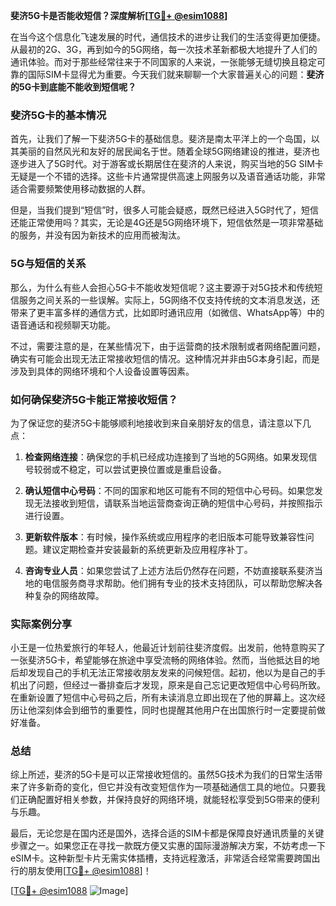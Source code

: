 **斐济5G卡是否能收短信？深度解析[[TG💪+ @esim1088](https://t.me/s/esim1088)]**

在当今这个信息化飞速发展的时代，通信技术的进步让我们的生活变得更加便捷。从最初的2G、3G，再到如今的5G网络，每一次技术革新都极大地提升了人们的通讯体验。而对于那些经常往来于不同国家的人来说，一张能够无缝切换且稳定可靠的国际SIM卡显得尤为重要。今天我们就来聊聊一个大家普遍关心的问题：**斐济的5G卡到底能不能收到短信呢？**

### 斐济5G卡的基本情况

首先，让我们了解一下斐济5G卡的基础信息。斐济是南太平洋上的一个岛国，以其美丽的自然风光和友好的居民闻名于世。随着全球5G网络建设的推进，斐济也逐步进入了5G时代。对于游客或长期居住在斐济的人来说，购买当地的5G SIM卡无疑是一个不错的选择。这些卡片通常提供高速上网服务以及语音通话功能，非常适合需要频繁使用移动数据的人群。

但是，当我们提到“短信”时，很多人可能会疑惑，既然已经进入5G时代了，短信还能正常使用吗？其实，无论是4G还是5G网络环境下，短信依然是一项非常基础的服务，并没有因为新技术的应用而被淘汰。

### 5G与短信的关系

那么，为什么有些人会担心5G卡不能收发短信呢？这主要源于对5G技术和传统短信服务之间关系的一些误解。实际上，5G网络不仅支持传统的文本消息发送，还带来了更丰富多样的通信方式，比如即时通讯应用（如微信、WhatsApp等）中的语音通话和视频聊天功能。

不过，需要注意的是，在某些情况下，由于运营商的技术限制或者网络配置问题，确实有可能会出现无法正常接收短信的情况。这种情况并非由5G本身引起，而是涉及到具体的网络环境和个人设备设置等因素。

### 如何确保斐济5G卡能正常接收短信？

为了保证您的斐济5G卡能够顺利地接收到来自亲朋好友的信息，请注意以下几点：

1. **检查网络连接**：确保您的手机已经成功连接到了当地的5G网络。如果发现信号较弱或不稳定，可以尝试更换位置或是重启设备。
   
2. **确认短信中心号码**：不同的国家和地区可能有不同的短信中心号码。如果您发现无法接收到短信，请联系当地运营商查询正确的短信中心号码，并按照指示进行设置。

3. **更新软件版本**：有时候，操作系统或应用程序的老旧版本可能导致兼容性问题。建议定期检查并安装最新的系统更新及应用程序补丁。

4. **咨询专业人员**：如果您尝试了上述方法后仍然存在问题，不妨直接联系斐济当地的电信服务商寻求帮助。他们拥有专业的技术支持团队，可以帮助您解决各种复杂的网络故障。

### 实际案例分享

小王是一位热爱旅行的年轻人，他最近计划前往斐济度假。出发前，他特意购买了一张斐济5G卡，希望能够在旅途中享受流畅的网络体验。然而，当他抵达目的地后却发现自己的手机无法正常接收朋友发来的问候短信。起初，他以为是自己的手机出了问题，但经过一番排查后才发现，原来是自己忘记更改短信中心号码所致。在重新设置了短信中心号码之后，所有未读消息立即出现在了他的屏幕上。这次经历让他深刻体会到细节的重要性，同时也提醒其他用户在出国旅行时一定要提前做好准备。

### 总结

综上所述，斐济的5G卡是可以正常接收短信的。虽然5G技术为我们的日常生活带来了许多新奇的变化，但它并没有改变短信作为一项基础通信工具的地位。只要我们正确配置好相关参数，并保持良好的网络环境，就能轻松享受到5G带来的便利与乐趣。

最后，无论您是在国内还是国外，选择合适的SIM卡都是保障良好通讯质量的关键步骤之一。如果您正在寻找一款既方便又实惠的国际漫游解决方案，不妨考虑一下eSIM卡。这种新型卡片无需实体插槽，支持远程激活，非常适合经常需要跨国出行的朋友使用[[TG💪+ @esim1088](https://t.me/s/esim1088)]！

[[TG💪+ @esim1088](https://t.me/s/esim1088) ![Image](https://i.postimg.cc/4NQfJmqS/Snipaste-2025-05-13-00-14-12.png)]